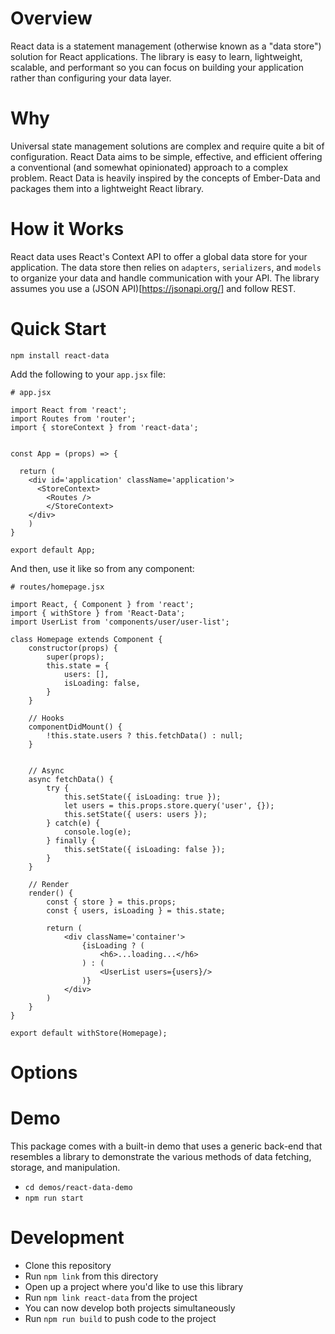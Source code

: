 # Overview
React data is a statement management (otherwise known as a "data store") solution for React applications. The library is easy to learn, lightweight, scalable, and performant so you can focus on building your application rather than configuring your data layer.


# Why
Universal state management solutions are complex and require quite a bit of configuration. React Data aims to be simple, effective, and efficient offering a conventional (and somewhat opinionated) approach to a complex problem. 
React Data is heavily inspired by the concepts of Ember-Data and packages them into a lightweight React library.


# How it Works
React data uses React's Context API to offer a global data store for your application. The data store then relies on `adapters`, `serializers`, and `models` to organize your data and handle communication with your API. 
The library assumes you use a (JSON API)[https://jsonapi.org/] and follow REST.


# Quick Start
`npm install react-data`

Add the following to your `app.jsx` file:

```
# app.jsx

import React from 'react';
import Routes from 'router';
import { storeContext } from 'react-data';


const App = (props) => {
  
  return (
    <div id='application' className='application'>
      <StoreContext>
      	<Routes />
    	</StoreContext>
  	</div>
	)
}

export default App;
```

And then, use it like so from any component:

```
# routes/homepage.jsx

import React, { Component } from 'react';
import { withStore } from 'React-Data';
import UserList from 'components/user/user-list';

class Homepage extends Component {
	constructor(props) {
		super(props);
		this.state = {
			users: [],
			isLoading: false,
		}
	}

	// Hooks
	componentDidMount() {
		!this.state.users ? this.fetchData() : null;
	}


	// Async
	async fetchData() {
		try {
			this.setState({ isLoading: true });
			let users = this.props.store.query('user', {});
			this.setState({ users: users });
		} catch(e) {
			console.log(e);
		} finally {
			this.setState({ isLoading: false });
		}
	}

	// Render
	render() {
		const { store } = this.props;
		const { users, isLoading } = this.state;
		
		return (
			<div className='container'>
				{isLoading ? (
					<h6>...loading...</h6>
				) : (
					<UserList users={users}/>
				)}
			</div>
		)
	}
}

export default withStore(Homepage);

```

# Options


# Demo
This package comes with a built-in demo that uses a generic back-end that resembles a library to demonstrate the various methods of data fetching, storage, and manipulation.
- `cd demos/react-data-demo`
- `npm run start`


# Development
- Clone this repository
- Run `npm link` from this directory
- Open up a project where you'd like to use this library
- Run `npm link react-data` from the project
- You can now develop both projects simultaneously
- Run `npm run build` to push code to the project




